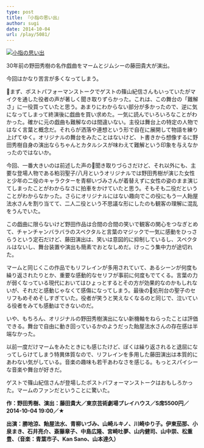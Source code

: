 ```yaml
---
type: post
title: 『小指の思い出』
author: sugi
date: 2014-10-04
url: /play/5081/
---
```

<a href="http://i2.wp.com/asharpminor.com/wp-content/uploads/2014/10/koyubi1.jpg" onclick="_gaq.push(['_trackEvent', 'outbound-article', 'http://asharpminor.com/wp-content/uploads/2014/10/koyubi1.jpg', '']);" ><img src="http://i2.wp.com/asharpminor.com/wp-content/uploads/2014/10/koyubi1.jpg?resize=212%2C300" alt="小指の思い出" class="alignleft size-medium wp-image-5083" data-recalc-dims="1" /></a>

30年前の野田秀樹の名作戯曲をマームとジムシーの藤田貴大が演出。

今回はかなり苦言が多くなってしまう。

まず、ポストパフォーマンストークでゲストの篠山紀信さんもいっていたがマイクを通した役者の声が著しく聞き取りずらかった。これは、この舞台の「難解さ」に一役買っていたと思う。あまりにわからない部分が多かったので、逆に気になってしまって終演後に戯曲を買い求めた。一気に読んでいろいろなことがわかった。確かに元の戯曲も難解なのは間違いない。主役は舞台上の特定の人物ではなく言葉と概念だ。それらが洒落や連想という形で自在に展開して物語を練り上げてゆく。オリジナルの舞台をみたことはないけど、ト書きから想像するに野田秀樹自身の演出ならちゃんとカタルシスが味わえて難解という印象を与えなかったのではないか。

今回、一番大きいのは前述した声の聞き取りづらさだけど、それ以外にも、主要な登場人物である粕羽聖子/八月というオリジナルでは野田秀樹が演じた女性と少年の二役のキャラクターを青柳いづみさんが着替えずに女性の姿のまま演じてしまったことがわからなさに拍車をかけていたと思う。そもそも二役だということがわからなかった。さらにオリジナルにはない趣向でこの役にもう一人飴屋法水さんを割り当てて、二人二役という不思議な形にしたのも観客の理解に混乱をうんでいた。

この戯曲に限らないけど野田作品は合間の合間の笑いで観客の関心をつなぎとめて、チャンチャンバラバラのスペクタルと言葉のマジックで一気に感動をひっさらうという定石だけど、藤田演出は、笑いは意図的に抑制しているし、スペクタルはないし、舞台装置や演出も簡素でおとなしめだ。けっこう集中力が途切れた。

マームと同じくこの作品でもリフレインが多用されていて、あるシーンが何度も繰り返されたりとか、重要な感動的なセリフが事前に何度もでてくる。言葉の力が弱くなっている現代においてはひょっとするとその方が効果的なのかもしれないが、それだと感動じゃなくて感傷になってしまう。最後の処刑台の聖子のセリフもめそめそしすぎていた。役者が笑うと笑えなくなるのと同じで、泣いている役者をみても感動はできないのだ。

いや、もちろん、オリジナルの野田秀樹演出にない新機軸をねらったことは評価できる。舞台で自由に動き回っているかのようだった飴屋法水さんの存在感は半端なかった。

以前一度だけマームをみたときにも感じたけど、ぼくは繰り返されると退屈になってしらけてしまう特異体質なので、リフレインを多用した藤田演出は本質的にあわない気がしている。音楽の趣味も若干あわなさを感じる。もっとスパイシーな音楽や舞台が好きだ。

ゲストで篠山紀信さんが登場したポストパフォーマンストークはおもしろかった。マームのファンだということに驚いた。

**作：野田秀樹、演出：藤田貴大／東京芸術劇場プレイハウス／S席5500円／2014-10-04 19:00／★**

**出演：勝地涼、飴屋法水、青柳いづみ、山崎ルキノ、川崎ゆり子。伊東茄那、小泉まき、石井亮介、斎藤章子、中島広隆、宮崎吐夢、山内健司、山中崇、松重豊、（音楽：青葉市子、Kan Sano、山本達久）**
